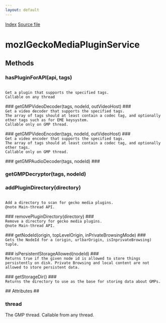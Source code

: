 ```yaml
---
layout: default
---
```

<div id='links'><a href="../index.html">Index</a>
<a href="http://dxr.mozilla.org/mozilla-central/source/dom/media/gmp/mozIGeckoMediaPluginService.idl">Source file</a>
</div>

# mozIGeckoMediaPluginService #

## Methods ##

### hasPluginForAPI(api, tags) ###
<code>  
Get a plugin that supports the specified tags.  
Callable on any thread  
  
</code>
### getGMPVideoDecoder(tags, nodeId, outVideoHost) ###
<code>  
Get a video decoder that supports the specified tags.  
The array of tags should at least contain a codec tag, and optionally  
other tags such as for EME keysystem.  
Callable only on GMP thread.  
  
</code>
### getGMPVideoEncoder(tags, nodeId, outVideoHost) ###
<code>  
Get a video encoder that supports the specified tags.  
The array of tags should at least contain a codec tag, and optionally  
other tags.  
Callable only on GMP thread.  
  
</code>
### getGMPAudioDecoder(tags, nodeId) ###

### getGMPDecryptor(tags, nodeId) ###

### addPluginDirectory(directory) ###
<code>  
Add a directory to scan for gecko media plugins.  
@note Main-thread API.  
  
</code>
### removePluginDirectory(directory) ###
<code>  
Remove a directory for gecko media plugins.  
@note Main-thread API.  
  
</code>
### getNodeId(origin, topLevelOrigin, inPrivateBrowsingMode) ###
<code>  
Gets the NodeId for a (origin, urlbarOrigin, isInprivateBrowsing) tuple.  
  
</code>
### isPersistentStorageAllowed(nodeId) ###
<code>  
Returns true if the given node id is allowed to store things  
persistently on disk. Private Browsing and local content are not  
allowed to store persistent data.  
  
</code>
### getStorageDir() ###
<code>  
Returns the directory to use as the base for storing data about GMPs.  
  
</code>
## Attributes ##

### thread ###
  
The GMP thread. Callable from any thread.  
  
